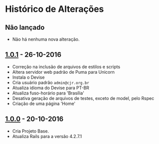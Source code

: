 # Histórico de Alterações

## Não lançado

* Não há nenhuma nova alteração.

## [1.0.1](https://github.com/unbcjr/projeto_base/releases/tag/v1.0.1) - 26-10-2016

* Correção na inclusão de arquivos de estilos e scripts
* Altera servidor web padrão de Puma para Unicorn
* Instala o Devise
* Cria usuário padrão `admin@cjr.org.br`
* Atualiza idioma do Devise para PT-BR
* Atualiza fuso-horário para 'Brasília'
* Desativa geração de arquivos de testes, exceto de model, pelo Rspec
* Criação de uma página 'Home'

## [1.0.0](https://github.com/unbcjr/projeto_base/releases/tag/v1.0.0) - 20-10-2016

* Cria Projeto Base.
* Atualiza Rails para a versão 4.2.7.1
